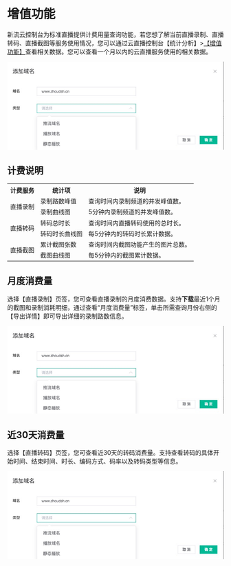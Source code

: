 # 增值功能

新流云控制台为标准直播提供计费用量查询功能，若您想了解当前直播录制、直播转码、直播截图等服务使用情况，您可以通过云直播控制台【统计分析】>[【增值功能】]()查看相关数据。您可以查看一个月以内的云直播服务使用的相关数据。

![](https://github.com/zhoudshu/documents/blob/main/images/cloudlive/cloudlive_03.png)

## 计费说明


<table>
<tr><th>计费服务</th><th>统计项</th><th>说明</th></tr>
<tr>
<td  rowspan="3">直播录制</td>
</tr><tr>
<td>录制路数峰值</td>
<td>查询时间内录制频道的并发峰值数。</td>
</tr><tr>
<td>录制曲线图</td>
<td>5分钟内录制频道的并发峰值数。</td>
</tr><tr>
<td  rowspan="3">直播转码</td>
</tr><tr>
<td>转码总时长</td>
<td>查询时间内直播转码使用的总时长。</td>
</tr><tr>
<td>转码时长曲线图</td>
<td>每5分钟内的转码时长累计数据。</td>
</tr><tr>
<td  rowspan="3">直播截图</td>
</tr><tr>
<td>累计截图张数</td>
<td>查询时间内截图功能产生的图片总数。</td>
</tr><tr>
<td>截图曲线图</td>
<td>每5分钟内的截图累计数据。</td>
</tr></table>


## 月度消费量
选择【直播录制】页签，您可查看直播录制的月度消费数据。支持**下载**最近1个月的截图和录制消耗明细，通过查看“月度消费量”标签，单击所需查询月份右侧的【导出详情】即可导出详细的录制路数信息。

![](https://github.com/zhoudshu/documents/blob/main/images/cloudlive/cloudlive_03.png)

## 近30天消费量

选择【直播转码】页签，您可查看近30天的转码消费量。支持查看转码的具体开始时间、结束时间、时长、编码方式、码率以及转码类型等信息。

![](https://github.com/zhoudshu/documents/blob/main/images/cloudlive/cloudlive_03.png)
